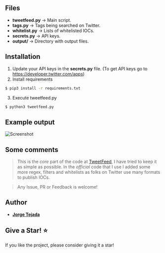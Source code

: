 
## Files

  - **tweetfeed.py** → Main script.
  - **tags.py** → Tags being searched on Twitter.
  - **whitelist.py** → Lists of whitelisted IOCs.
  - **secrets.py** → API keys.
  - **output/** → Directory with output files.

## Installation

1. Update your API keys in the **secrets.py** file. (To get API keys go to https://developer.twitter.com/apps)
2. Install requirements
```sh
$ pip3 install -r requirements.txt
```
3. Execute tweetfeed.py
```sh
$ python3 tweetfeed.py
```
## Example output

![Screenshot](https://user-images.githubusercontent.com/10616960/203121866-320ed1ec-a3d5-4867-811c-c5cfcaeccb2f.png)

## Some comments

> This is the *core* part of the code at <a href="https://github.com/0xDanielLopez/TweetFeed">TweetFeed</a>, I have tried to keep it as simple as possible.
> In the *official* code that I use I added some more regex, filters and whitelists as folks on Twitter use many formats to publish IOCs.

> Any Issue, PR or Feedback is welcome!

## Author
* [**Jorge Tejada**](https://twitter.com/Chap_Corner)

## Give a Star! :star:
If you like the project, please consider giving it a star!
